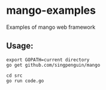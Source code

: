 mango-examples
==============

Examples of mango web framework

Usage:
-----------------

    export GOPATH=current directory
    go get github.com/singpenguin/mango

    cd src
    go run code.go
